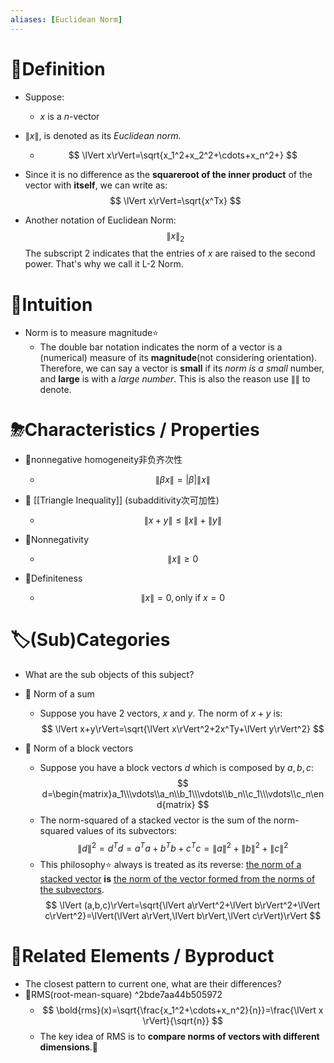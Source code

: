 ```yaml
---
aliases: [Euclidean Norm]
---
```


# 📝Definition
- Suppose:
    - $x$ is a $n$-vector
    
- $\lVert x\rVert$, is denoted as its *Euclidean norm*.
    - $$
      \lVert x\rVert=\sqrt{x_1^2+x_2^2+\cdots+x_n^2+}
      $$
    
- Since it is no difference as the **squareroot of the inner product** of the vector with **itself**, we can write as:
  $$
  \lVert x\rVert=\sqrt{x^Tx}
  $$
- Another notation of Euclidean Norm:
  $$
  \lVert x\rVert_2
  $$
  The subscript $2$ indicates that the entries of $x$ are raised to the second power. That's why we call it L-2 Norm.

# 🧠Intuition
- Norm is to measure magnitude⭐
    - The double bar notation indicates the norm of a vector is a (numerical) measure of its **magnitude**(not considering orientation). Therefore, we can say a vector is **small** if its *norm is a small* number, and **large** is with a *large number*. This is also the reason use $\lVert \rVert$ to denote.
    
# ⛈Characteristics / Properties
- 📌nonnegative homogeneity非负齐次性
    - $$
      \lVert\beta x\rVert = \lvert\beta\rvert\lVert x\rVert
      $$
    
- 📌 [[Triangle Inequality]] (subadditivity次可加性)
    - $$
      \lVert x+y\rVert\leq\lVert x\rVert+\lVert y\rVert
      $$
    
- 📌Nonnegativity
    - $$
      \lVert x\rVert\geq0
      $$
    
- 📌Definiteness
    - $$
      \lVert x\rVert=0, \text{only if }x=0
      $$
    
# 🏷(Sub)Categories
- What are the sub objects of this subject?
- 📌 Norm of a sum
    - Suppose you have 2 vectors, $x$ and $y$. The norm of $x+y$ is:
      $$
      \lVert x+y\rVert=\sqrt{\lVert x\rVert^2+2x^Ty+\lVert y\rVert^2}
      $$
    
- 📌 Norm of a block vectors
    - Suppose you have a block vectors $d$ which is composed by $a,b,c$:
      $$
      d=\begin{matrix}a_1\\\vdots\\a_n\\b_1\\\vdots\\b_n\\c_1\\\vdots\\c_n\end{matrix}
      $$
    - The norm-squared of a stacked vector is the sum of the norm-squared values of its subvectors:
      $$
      \lVert d\rVert^2=d^Td=a^Ta+b^Tb+c^Tc=\lVert a\rVert^2+\lVert b\rVert^2+\lVert c\rVert^2
      $$
    - This philosophy⭐ always is treated as its reverse:  <u>the norm of a stacked vector</u> **is** <u>the norm of the vector formed from the norms of the subvectors</u>.
      $$
      \lVert (a,b,c)\rVert=\sqrt{\lVert a\rVert^2+\lVert b\rVert^2+\lVert c\rVert^2}=\lVert(\lVert a\rVert,\lVert b\rVert,\lVert c\rVert)\rVert
      $$
    
# 🌱Related Elements / Byproduct
- The closest pattern to current one, what are their differences?
- 📌RMS(root-mean-square) ^2bde7aa44b505972
    - $$
      \bold{rms}(x)=\sqrt{\frac{x_1^2+\cdots+x_n^2}{n}}=\frac{\lVert x \rVert}{\sqrt{n}}
      $$
    - The key idea of RMS is to **compare norms of vectors with different dimensions**.🌟
    

